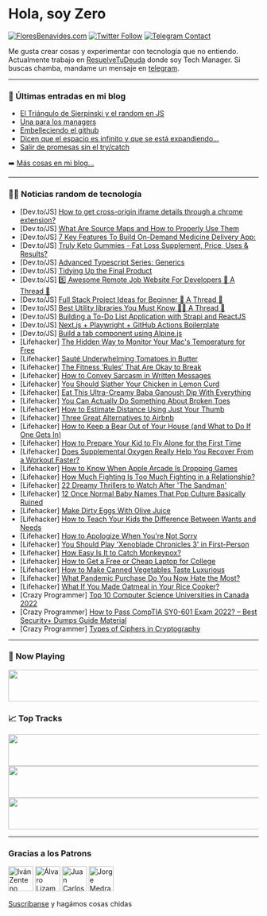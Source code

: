 # Hola, soy Zero

[![FloresBenavides.com](https://img.shields.io/website?down_message=oops&label=MiBlog&style=for-the-badge&up_message=online&url=https%3A%2F%2Ffloresbenavides.com)](https://floresbenavides.com) [![Twitter Follow](https://img.shields.io/twitter/follow/ZeroDragon?color=%231DA1F2&label=Follow&logo=twitter&logoColor=ffffff&style=for-the-badge)](https://twitter.com/zerodragon) [![Telegram Contact](https://img.shields.io/badge/escr%C3%ADbeme-ZeroDragon-%2326A5E4?style=for-the-badge&logo=telegram)](https://t.me/zerodragon)

Me gusta crear cosas y experimentar con tecnología que no entiendo.
Actualmente trabajo en [ResuelveTuDeuda](http://github.com/resuelve) donde soy Tech Manager.
Si buscas chamba, mandame un mensaje en [telegram](https://t.me/zerodragon).

---

### 📕 Últimas entradas en mi blog
<!-- BLOG-POST-LIST:START -->
- [El Triángulo de Sierpinski y el random en JS](https://floresbenavides.com/el-triangulo-de-sierpinski-y-el-random-en-js/)
- [Una para los managers](https://floresbenavides.com/una-para-los-managers/)
- [Embelleciendo el github](https://floresbenavides.com/embelleciendo-el-github/)
- [Dicen que el espacio es infinito y que se está expandiendo…](https://floresbenavides.com/dicen-que-el-espacio-es-infinito-y-que-se-esta-expandiendo/)
- [Salir de promesas sin el try/catch](https://floresbenavides.com/salir-de-promesas-sin-el-try-catch/)
<!-- BLOG-POST-LIST:END -->

➡️ [Más cosas en mi blog...](https://floresbenavides.com)

---

### 👨‍💻 Noticias random de tecnología
<!-- TECH-POSTS:START -->
- [Dev.to/JS] [How to get cross-origin iframe details through a chrome extension?](https://dev.to/demodev/how-to-get-cross-origin-iframe-details-through-a-chrome-extension-2p0a)
- [Dev.to/JS] [What Are Source Maps and How to Properly Use Them](https://dev.to/inspector/what-are-source-maps-and-how-to-properly-use-them-18h4)
- [Dev.to/JS] [7 Key Features To Build On-Demand Medicine Delivery App:](https://dev.to/jonarya10/7-key-features-to-build-on-demand-medicine-delivery-app-568p)
- [Dev.to/JS] [Truly Keto Gummies - Fat Loss Supplement, Price, Uses &amp; Results?](https://dev.to/trulyketoprice/truly-keto-gummies-fat-loss-supplement-price-uses-results-27bn)
- [Dev.to/JS] [Advanced Typescript Series: Generics](https://dev.to/ritikbanger/advanced-typescript-series-generics-2444)
- [Dev.to/JS] [Tidying Up the Final Product](https://dev.to/ivanleomk/tidying-up-the-final-product-334m)
- [Dev.to/JS] [5️⃣ Awesome Remote Job Website For Developers 🔰 A Thread 🧵](https://dev.to/kshitij9896/5-awesome-remote-job-website-for-developers-a-thread-3pg0)
- [Dev.to/JS] [Full Stack Project Ideas for Beginner 🔰 A Thread 🧵](https://dev.to/kshitij9896/full-stack-project-ideas-forbeginner-a-thread-2pdh)
- [Dev.to/JS] [Best Utility libraries You Must Know 👨‍💻 A Thread 🧵](https://dev.to/kshitij9896/best-utility-libraries-you-must-know-a-thread-8jc)
- [Dev.to/JS] [Building a To-Do List Application with Strapi and ReactJS](https://dev.to/strapi/building-a-to-do-list-application-with-strapi-and-reactjs-4aj4)
- [Dev.to/JS] [Next.js + Playwright + GitHub Actions Boilerplate](https://dev.to/kantarci/nextjs-playwright-github-actions-boilerplate-497d)
- [Dev.to/JS] [Build a tab component using Alpine.js](https://dev.to/michaelburrows/build-a-tab-component-using-alpinejs-5fed)
- [Lifehacker] [The Hidden Way to Monitor Your Mac&#39;s Temperature for Free](https://lifehacker.com/the-hidden-way-to-monitor-your-macs-temperature-for-fre-1849367127)
- [Lifehacker] [Sauté Underwhelming Tomatoes in Butter](https://lifehacker.com/saute-underwhelming-tomatoes-in-butter-1849367749)
- [Lifehacker] [The Fitness ‘Rules’ That Are Okay to Break](https://lifehacker.com/the-fitness-rules-that-are-okay-to-break-1849367244)
- [Lifehacker] [How to Convey Sarcasm in Written Messages](https://lifehacker.com/how-to-convey-sarcasm-in-written-messages-1849366850)
- [Lifehacker] [You Should Slather Your Chicken in Lemon Curd](https://lifehacker.com/you-should-slather-your-chicken-in-lemon-curd-1849366360)
- [Lifehacker] [Eat This Ultra-Creamy Baba Ganoush Dip With Everything](https://lifehacker.com/eat-this-ultra-creamy-baba-ganoush-dip-with-everything-1849366325)
- [Lifehacker] [You Can Actually Do Something About Broken Toes](https://lifehacker.com/you-can-actually-do-something-about-broken-toes-1849366052)
- [Lifehacker] [How to Estimate Distance Using Just Your Thumb](https://lifehacker.com/how-to-estimate-distance-using-just-your-thumb-1849365952)
- [Lifehacker] [Three Great Alternatives to Airbnb](https://lifehacker.com/three-great-alternatives-to-airbnb-1849365576)
- [Lifehacker] [How to Keep a Bear Out of Your House &lpar;and What to Do If One Gets In&rpar;](https://lifehacker.com/how-to-keep-a-bear-out-of-your-house-and-what-to-do-if-1849365939)
- [Lifehacker] [How to Prepare Your Kid to Fly Alone for the First Time](https://lifehacker.com/how-to-prepare-your-kid-to-fly-alone-for-the-first-time-1849365899)
- [Lifehacker] [Does Supplemental Oxygen Really Help You Recover From a Workout Faster?](https://lifehacker.com/does-supplemental-oxygen-really-help-you-recover-from-a-1849364885)
- [Lifehacker] [How to Know When Apple Arcade Is Dropping Games](https://lifehacker.com/how-to-know-when-apple-arcade-is-dropping-games-1849364783)
- [Lifehacker] [How Much Fighting Is Too Much Fighting in a Relationship?](https://lifehacker.com/how-much-fighting-is-too-much-fighting-in-a-relationshi-1849364671)
- [Lifehacker] [22 Dreamy Thrillers to Watch After &#39;The Sandman&#39;](https://lifehacker.com/22-dreamy-thrillers-to-watch-after-the-sandman-1849343848)
- [Lifehacker] [12 Once Normal Baby Names That Pop Culture Basically Ruined](https://lifehacker.com/12-once-normal-baby-names-that-pop-culture-basically-ru-1849363378)
- [Lifehacker] [Make Dirty Eggs With Olive Juice](https://lifehacker.com/make-dirty-eggs-with-olive-juice-1849362078)
- [Lifehacker] [How to Teach Your Kids the Difference Between Wants and Needs](https://lifehacker.com/how-to-teach-your-kids-the-difference-between-wants-and-1849360263)
- [Lifehacker] [How to Apologize When You&#39;re Not Sorry](https://lifehacker.com/how-to-apologize-when-youre-not-sorry-1849361709)
- [Lifehacker] [You Should Play &#39;Xenoblade Chronicles 3&#39; in First-Person](https://lifehacker.com/you-should-play-xenoblade-chronicles-3-in-first-person-1849361742)
- [Lifehacker] [How Easy Is It to Catch Monkeypox?](https://lifehacker.com/how-easy-is-it-to-catch-monkeypox-1849361585)
- [Lifehacker] [How to Get a Free or Cheap Laptop for College](https://lifehacker.com/how-to-get-a-free-or-cheap-laptop-for-college-1849361096)
- [Lifehacker] [How to Make Canned Vegetables Taste Luxurious](https://lifehacker.com/how-to-make-canned-vegetables-taste-luxurious-1849361325)
- [Lifehacker] [What Pandemic Purchase Do You Now Hate the Most?](https://lifehacker.com/what-pandemic-purchase-do-you-now-hate-the-most-1849359879)
- [Lifehacker] [What If You Made Oatmeal in Your Rice Cooker?](https://lifehacker.com/what-if-you-made-oatmeal-in-your-rice-cooker-1849360455)
- [Crazy Programmer] [Top 10 Computer Science Universities in Canada 2022](https://www.thecrazyprogrammer.com/2022/07/computer-science-universities-in-canada.html)
- [Crazy Programmer] [How to Pass CompTIA SY0-601 Exam 2022? – Best Security+ Dumps Guide Material](https://www.thecrazyprogrammer.com/2022/07/how-to-pass-comptia-sy0-601-exam-2022.html)
- [Crazy Programmer] [Types of Ciphers in Cryptography](https://www.thecrazyprogrammer.com/2022/07/types-of-ciphers-in-cryptography.html)<!-- TECH-POSTS:END -->

---

### 🎵 Now Playing
<a href="https://spotify-now-playing-dun.vercel.app/now-playing?open"><img src="https://spotify-now-playing-dun.vercel.app/now-playing" width="540" height="64"></a>

### 📈 Top Tracks
<a href="https://spotify-now-playing-dun.vercel.app/top-tracks?i=1&open"><img src="https://spotify-now-playing-dun.vercel.app/top-tracks?i=1" width="540" height="64"></a>
<a href="https://spotify-now-playing-dun.vercel.app/top-tracks?i=2&open"><img src="https://spotify-now-playing-dun.vercel.app/top-tracks?i=2" width="540" height="64"></a>
<a href="https://spotify-now-playing-dun.vercel.app/top-tracks?i=3&open"><img src="https://spotify-now-playing-dun.vercel.app/top-tracks?i=3" width="540" height="64"></a>

---

### Gracias a los Patrons
[<img src="https://avatars.githubusercontent.com/u/243380?v=4" alt="Iván Zenteno" width="50px">](https://github.com/k001) [<img src="https://avatars.githubusercontent.com/u/19955639?v=4" alt="Álvaro Lizama" width="50px">](https://github.com/alvarolizama) [<img src="https://avatars.githubusercontent.com/u/2718753?v=4" alt="Juan Carlos Ruiz" width="50px">](https://github.com/JuanCrg90) [<img src="https://avatars.githubusercontent.com/u/37025?v=4" alt="Jorge Medrano" width="50px">](https://github.com/h1pp1e) 

[Suscríbanse](https://www.patreon.com/zerodragon) y hagámos cosas chidas
